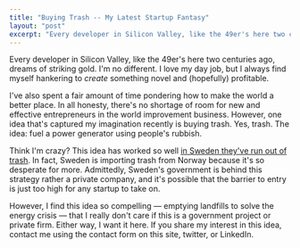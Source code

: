 ```yaml
---
title: "Buying Trash -- My Latest Startup Fantasy"
layout: "post"
excerpt: "Every developer in Silicon Valley, like the 49er's here two centuries ago, dreams of striking gold. I'm no different. I love my day job, but I always find myself hankering to *create* something novel and (hopefully) profitable."
---
```

Every developer in Silicon Valley, like the 49er's here two centuries ago, dreams of striking gold. I'm no different. I love my day job, but I always find myself hankering to *create* something novel and (hopefully) profitable.

I've also spent a fair amount of time pondering how to make the world a better place. In all honesty, there's no shortage of room for new and effective entrepreneurs in the world improvement business. However, one idea that's captured my imagination recently is buying trash. Yes, trash. The idea: fuel a power generator using people's rubbish.

Think I'm crazy? This idea has worked so well [in Sweden they've run out of trash](http://www.mnn.com/lifestyle/recycling/blogs/sweden-runs-out-of-garbage-forced-to-import-from-norway). In fact, Sweden is importing trash from Norway because it's so desperate for more. Admittedly, Sweden's government is behind this strategy rather a private company, and it's possible that the barrier to entry is just too high for any startup to take on. 

However, I find this idea so compelling &mdash; emptying landfills to solve the energy crisis &mdash; that I really don't care if this is a government project or private firm. Either way, I want it here. If you share my interest in this idea, contact me using the contact form on this site, twitter, or LinkedIn.